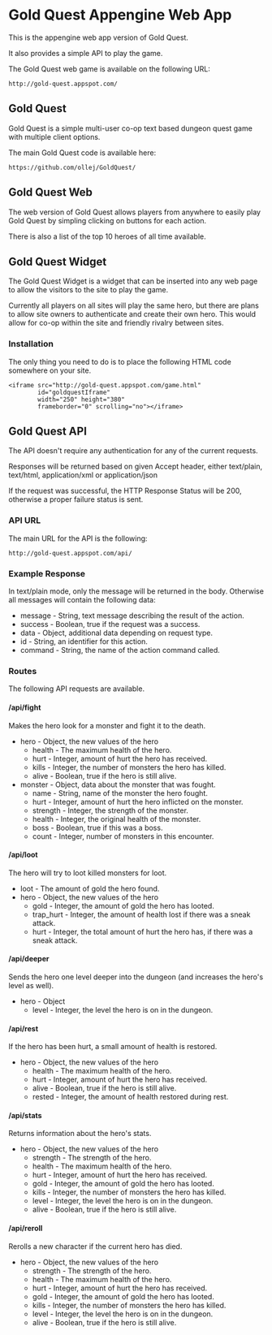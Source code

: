 Gold Quest Appengine Web App
============================

This is the appengine web app version of Gold Quest.

It also provides a simple API to play the game.

The Gold Quest web game is available on the following URL:

    http://gold-quest.appspot.com/

Gold Quest
----------
Gold Quest is a simple multi-user co-op text based dungeon quest game with multiple client options.

The main Gold Quest code is available here:

    https://github.com/ollej/GoldQuest/

Gold Quest Web
--------------
The web version of Gold Quest allows players from anywhere to easily play Gold Quest
by simpling clicking on buttons for each action.

There is also a list of the top 10 heroes of all time available.

Gold Quest Widget
-----------------

The Gold Quest Widget is a widget that can be inserted into any web page to
allow the visitors to the site to play the game.

Currently all players on all sites will play the same hero, but there are plans to
allow site owners to authenticate and create their own hero. This would allow for
co-op within the site and friendly rivalry between sites.

### Installation ###
The only thing you need to do is to place the following HTML code somewhere on your site.

    <iframe src="http://gold-quest.appspot.com/game.html" 
            id="goldquestIframe" 
            width="250" height="380" 
            frameborder="0" scrolling="no"></iframe>

Gold Quest API
--------------

The API doesn't require any authentication for any of the current requests.

Responses will be returned based on given Accept header, either text/plain,
text/html, application/xml or application/json

If the request was successful, the HTTP Response Status will be 200, otherwise
a proper failure status is sent.

### API URL ###
The main URL for the API is the following:

    http://gold-quest.appspot.com/api/

### Example Response ###
In text/plain mode, only the message will be returned in the body. Otherwise all messages
will contain the following data:

 * message - String, text message describing the result of the action.
 * success - Boolean, true if the request was a success.
 * data - Object, additional data depending on request type.
 * id - String, an identifier for this action.
 * command - String, the name of the action command called.

### Routes ###
The following API requests are available.

#### /api/fight ####
Makes the hero look for a monster and fight it to the death.

 * hero - Object, the new values of the hero
   * health - The maximum health of the hero. 
   * hurt - Integer, amount of hurt the hero has received.
   * kills - Integer, the number of monsters the hero has killed.
   * alive - Boolean, true if the hero is still alive.
 * monster - Object, data about the monster that was fought.
   * name - String, name of the monster the hero fought.
   * hurt - Integer, amount of hurt the hero inflicted on the monster.
   * strength - Integer, the strength of the monster.
   * health - Integer, the original health of the monster.
   * boss - Boolean, true if this was a boss.
   * count - Integer, number of monsters in this encounter.

#### /api/loot ####
The hero will try to loot killed monsters for loot.

 * loot - The amount of gold the hero found.
 * hero - Object, the new values of the hero
   * gold - Integer, the amount of gold the hero has looted.
   * trap_hurt - Integer, the amount of health lost if there was a sneak attack.
   * hurt - Integer, the total amount of hurt the hero has, if there was a sneak attack.

#### /api/deeper ####
Sends the hero one level deeper into the dungeon (and increases the hero's level as well).

 * hero - Object
   * level - Integer, the level the hero is on in the dungeon.

#### /api/rest ####
If the hero has been hurt, a small amount of health is restored.

 * hero - Object, the new values of the hero
   * health - The maximum health of the hero.
   * hurt - Integer, amount of hurt the hero has received.
   * alive - Boolean, true if the hero is still alive.
   * rested - Integer, the amount of health restored during rest.

#### /api/stats ####
Returns information about the hero's stats.

 * hero - Object, the new values of the hero
   * strength - The strength of the hero.
   * health - The maximum health of the hero.
   * hurt - Integer, amount of hurt the hero has received.
   * gold - Integer, the amount of gold the hero has looted.
   * kills - Integer, the number of monsters the hero has killed.
   * level - Integer, the level the hero is on in the dungeon.
   * alive - Boolean, true if the hero is still alive.

#### /api/reroll ####
Rerolls a new character if the current hero has died.

 * hero - Object, the new values of the hero
   * strength - The strength of the hero.
   * health - The maximum health of the hero.
   * hurt - Integer, amount of hurt the hero has received.
   * gold - Integer, the amount of gold the hero has looted.
   * kills - Integer, the number of monsters the hero has killed.
   * level - Integer, the level the hero is on in the dungeon.
   * alive - Boolean, true if the hero is still alive.

